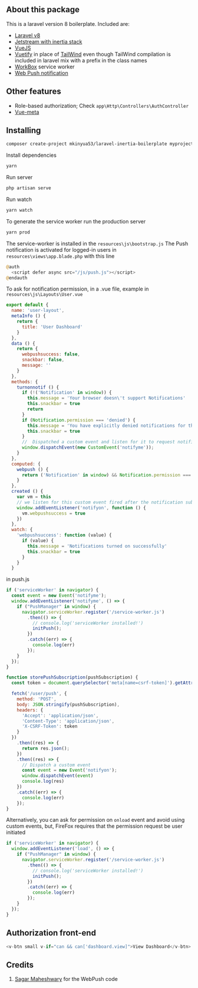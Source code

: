## About this package
This is a laravel version 8 boilerplate. Included are:
- [Laravel v8](https://laravel.com/docs/8.0)
- [Jetstream with inertia stack](https://jetstream.laravel.com/)
- [VueJS](https://vuejs.org)
- [Vuetify](https://vuetifyjs.com/en/introduction/why-vuetify/#guide) in place of [TailWind](https://tailwindcss.com/) even though TailWind compilation is included in laravel mix with a prefix in the class names
- [WorkBox](https://developers.google.com/web/tools/workbox/modules/workbox-webpack-plugin) service worker
- [Web Push notification](https://medium.com/@sagarmaheshwary31/push-notifications-with-laravel-and-webpush-446884265aaa)

## Other features
- Role-based authorization; Check ```app\Http\Controllers\AuthController```
- [Vue-meta](https://vue-meta.nuxtjs.org/guide/)

## Installing

```bash
composer create-project mkinyua53/laravel-inertia-boilerplate myproject
```
Install dependencies
```bash
yarn
```
Run server
```bash
php artisan serve
```
Run watch
```bash
yarn watch
```
To generate the service worker run the production server
```bash
yarn prod
```
The service-worker is installed in the ```resources\js\bootstrap.js```
The Push notification is activated for logged-in users in ```resources\views\app.blade.php``` with this line
```php
@auth
  <script defer async src="/js/push.js"></script>
@endauth
```
To ask for notification permission, in a .vue file, example in ```resources\js\Layouts\User.vue```
```js
export default {
  name: 'user-layout',
  metaInfo () {
    return {
      title: 'User Dashboard'
    }
  },
  data () {
    return {
      webpushsuccess: false,
      snackbar: false,
      message: ''
    }
  },
  methods: {
    turnonnotif () {
      if (!('Notification' in window)) {
        this.message = 'Your browser doesn\'t support Notifications'
        this.snackbar = true
        return
      }
      if (Notification.permission === 'denied') {
        this.message = 'You have explicitly denied notifications for this app. <br>Please reset notifications settings for this url ' + window.location.origin
        this.snackbar = true
      }
      //  Dispatched a custom event and listen for it to request notifications permission
      window.dispatchEvent(new CustomEvent('notifyme'));
    }
  },
  computed: {
    webpush () {
      return ('Notification' in window) && Notification.permission === 'granted'
    }
  },
  created () {
    var vm = this
    // we listen for this custom event fired after the notification subscription is saved in the server
    window.addEventListener('notifyon', function () {
      vm.webpushsuccess = true
    })
  },
  watch: {
    'webpushsuccess': function (value) {
      if (value) {
        this.message = 'Notifications turned on successfully'
        this.snackbar = true
      }
    }
  }
```
in push.js
```js
if ('serviceWorker' in navigator) {
  const event = new Event('notifyme');
  window.addEventListener('notifyme', () => {
    if ("PushManager" in window) {
      navigator.serviceWorker.register('/service-worker.js')
        .then(() => {
          // console.log('serviceWorker installed!')
          initPush();
        })
        .catch((err) => {
          console.log(err)
        });
    }
  });
}

function storePushSubscription(pushSubscription) {
  const token = document.querySelector('meta[name=csrf-token]').getAttribute('content');

  fetch('/user/push', {
    method: 'POST',
    body: JSON.stringify(pushSubscription),
    headers: {
      'Accept': 'application/json',
      'Content-Type': 'application/json',
      'X-CSRF-Token': token
    }
  })
    .then((res) => {
      return res.json();
    })
    .then((res) => {
      // Dispatch a custom event
      const event = new Event('notifyon');
      window.dispatchEvent(event)
      console.log(res)
    })
    .catch((err) => {
      console.log(err)
    });
}
```
Alternatively, you can ask for permission on ```onload``` event and avoid using custom events, but, FireFox requires that the permission request be user initiated
```js
if ('serviceWorker' in navigator) {
  window.addEventListener('load', () => {
    if ("PushManager" in window) {
      navigator.serviceWorker.register('/service-worker.js')
        .then(() => {
          // console.log('serviceWorker installed!')
          initPush();
        })
        .catch((err) => {
          console.log(err)
        });
    }
  });
}
```

## Authorization front-end
```js
<v-btn small v-if="can && can['dashboard.view]">View Dashboard</v-btn>
```

## Credits
1. [Sagar Maheshwary](https://medium.com/@sagarmaheshwary31/push-notifications-with-laravel-and-webpush-446884265aaa) for the WebPush code
